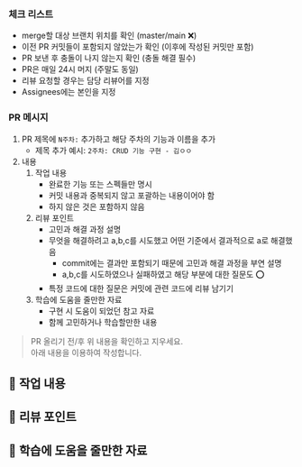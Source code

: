 ### 체크 리스트

- merge할 대상 브랜치 위치를 확인 (master/main ❌)
- 이전 PR 커밋들이 포함되지 않았는가 확인 (이후에 작성된 커밋만 포함)
- PR 보낸 후 충돌이 나지 않는지 확인 (충돌 해결 필수)
- PR은 매일 24시 머지 (주말도 동일)
- 리뷰 요청할 경우는 담당 리뷰어를 지정
- Assignees에는 본인을 지정

### PR 메시지

1.  PR 제목에 `N주차:` 추가하고 해당 주차의 기능과 이름을 추가
    - 제목 추가 예시: `2주차: CRUD 기능 구현 - 김ㅇㅇ`
2.  내용
    1. 작업 내용
       - 완료한 기능 또는 스펙들만 명시
       - 커밋 내용과 중복되지 않고 포괄하는 내용이어야 함
       - 하지 않은 것은 포함하지 않음
    2. 리뷰 포인트
       - 고민과 해결 과정 설명
       - 무엇을 해결하려고 a,b,c를 시도했고 어떤 기준에서 결과적으로 a로 해결했음
         - commit에는 결과만 포함되기 때문에 고민과 해결 과정을 부연 설명
         - a,b,c를 시도하였으나 실패하였고 해당 부분에 대한 질문도 ⭕
       - 특정 코드에 대한 질문은 커밋에 관련 코드에 리뷰 남기기
    3. 학습에 도움을 줄만한 자료
       - 구현 시 도움이 되었던 참고 자료
       - 함께 고민하거나 학습할만한 내용
         <br>

> PR 올리기 전/후 위 내용을 확인하고 지우세요.
> <br/>
> 아래 내용을 이용하여 작성합니다.

## 📝 작업 내용

## 💬 리뷰 포인트

## 🚀 학습에 도움을 줄만한 자료

